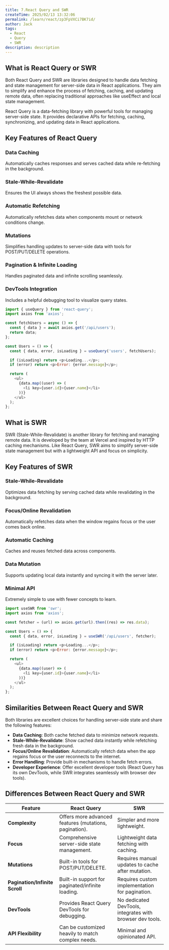 ```yaml
---
title: 7.React Query and SWR
createTime: 2025/02/13 13:32:06
permalink: /learn/react/zp3FpVXCi7BK7id/
author: Jack
tags:
  - React
  - Query
  - SWR
description: description
---
```


## What is React Query or SWR

Both React Query and SWR are libraries designed to handle data fetching and state management for server-side data in React applications. They aim to simplify and enhance the process of fetching, caching, and updating remote data, often replacing traditional approaches like useEffect and local state management.

React Query is a data-fetching library with powerful tools for managing server-side state. It provides declarative APIs for fetching, caching, synchronizing, and updating data in React applications.

## Key Features of React Query

### Data Caching

Automatically caches responses and serves cached data while re-fetching in the background.

### Stale-While-Revalidate

Ensures the UI always shows the freshest possible data.

### Automatic Refetching 

Automatically refetches data when components mount or network conditions change.

### Mutations 

Simplifies handling updates to server-side data with tools for POST/PUT/DELETE operations.

### Pagination & Infinite Loading 

Handles paginated data and infinite scrolling seamlessly.

### DevTools Integration

Includes a helpful debugging tool to visualize query states.

```Javascript
import { useQuery } from 'react-query';
import axios from 'axios';

const fetchUsers = async () => {
  const { data } = await axios.get('/api/users');
  return data;
};

const Users = () => {
  const { data, error, isLoading } = useQuery('users', fetchUsers);

  if (isLoading) return <p>Loading...</p>;
  if (error) return <p>Error: {error.message}</p>;

  return (
    <ul>
      {data.map((user) => (
        <li key={user.id}>{user.name}</li>
      ))}
    </ul>
  );
};

```

## What is SWR

SWR (Stale-While-Revalidate) is another library for fetching and managing remote data. It is developed by the team at Vercel and inspired by HTTP caching mechanisms. Like React Query, SWR aims to simplify server-side state management but with a lightweight API and focus on simplicity.

## Key Features of SWR

### Stale-While-Revalidate 

Optimizes data fetching by serving cached data while revalidating in the background.

### Focus/Online Revalidation

Automatically refetches data when the window regains focus or the user comes back online.

### Automatic Caching

Caches and reuses fetched data across components.

### Data Mutation

Supports updating local data instantly and syncing it with the server later.

### Minimal API

Extremely simple to use with fewer concepts to learn.

```Javascript
import useSWR from 'swr';
import axios from 'axios';

const fetcher = (url) => axios.get(url).then((res) => res.data);

const Users = () => {
  const { data, error, isLoading } = useSWR('/api/users', fetcher);

  if (isLoading) return <p>Loading...</p>;
  if (error) return <p>Error: {error.message}</p>;

  return (
    <ul>
      {data.map((user) => (
        <li key={user.id}>{user.name}</li>
      ))}
    </ul>
  );
};

```
## Similarities Between React Query and SWR

Both libraries are excellent choices for handling server-side state and share the following features:

- **Data Caching**: Both cache fetched data to minimize network requests.
- **Stale-While-Revalidate**: Show cached data instantly while refetching fresh data in the background.
- **Focus/Online Revalidation**: Automatically refetch data when the app regains focus or the user reconnects to the internet.
- **Error Handling**: Provide built-in mechanisms to handle fetch errors.
- **Developer Experience**: Offer excellent developer tools (React Query has its own DevTools, while SWR integrates seamlessly with browser dev tools).

## Differences Between React Query and SWR

| Feature                       | **React Query**                                          | **SWR**                                              |
|-------------------------------|---------------------------------------------------------|------------------------------------------------------|
| **Complexity**                | Offers more advanced features (mutations, pagination). | Simpler and more lightweight.                       |
| **Focus**                     | Comprehensive server-side state management.            | Lightweight data fetching with caching.             |
| **Mutations**                 | Built-in tools for POST/PUT/DELETE.                    | Requires manual updates to cache after mutation.    |
| **Pagination/Infinite Scroll**| Built-in support for paginated/infinite loading.       | Requires custom implementation for pagination.      |
| **DevTools**                  | Provides React Query DevTools for debugging.           | No dedicated DevTools, integrates with browser dev tools. |
| **API Flexibility**           | Can be customized heavily to match complex needs.      | Minimal and opinionated API.                        |
